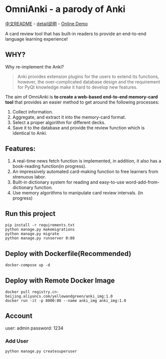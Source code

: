 # OmniAnki - a parody of Anki
[中文README](./README_ZH.md)  - [detail说明](./detail.md)  -  [Online Demo](http://yellowandgreen.xyz:7777)

A card review tool that has built-in readers to provide an end-to-end language learning experience!


## **WHY?**

Why re-implement the Anki?

> Anki provides extension plugins for the users to extend its functions, however, the over-complicated database design and the requirement for PyQt knowledge make it hard to develop new features.

The aim of OmniAnki is **to create a web-based end-to-end memory-card tool** that provides an easier method to get around the following processes:

1. Collect information.
2. Aggregate, and extract it into the memory-card format.
3. Select a proper algorithm for different decks.
4. Save it to the database and provide the review function which is identical to Anki.

## **Features:**

1. A real-time news fetch function is implemented, in addition, it also has a book-reading function(in progress).
2. An impressively automated card-making function to free learners from strenuous labor. 
3. Built-in dictionary system for reading and easy-to-use word-add-from-dictionary function.
4. Use memory algorithms to manipulate card review intervals. (in progress)

## Run this project

```shell
pip install -r requirements.txt
python manage.py makemigrations
python manage.py migrate
python manage.py runserver 0:80
```

## Deploy with Dockerfile(Recommended)

~~~shell
docker-compose up -d
~~~

## Deploy with Remote Docker Image

```shell
docker pull registry.cn-beijing.aliyuncs.com/yellowandgreen/anki_img:1.0
docker run -it -p 8000:80 --name anki_img anki_img:1.0
```


## Account

user: admin 
password: 1234

### Add User

```
python manage.py createsuperuser
```

